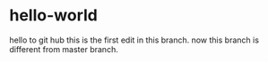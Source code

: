 # hello-world
hello to git hub
this is the first edit in this branch. now this branch is different from master branch.
